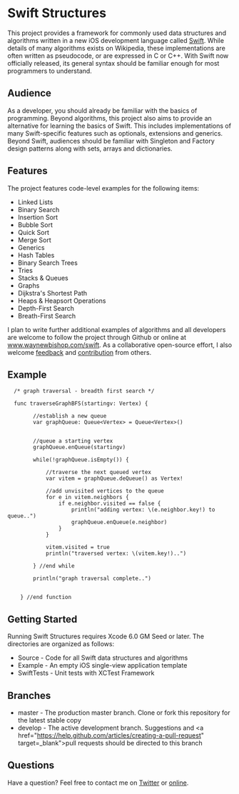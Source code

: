 Swift Structures
====================

This project provides a framework for commonly used data structures and algorithms written in a new iOS development language called <a href="http://www.apple.com/swift" target="_blank">Swift</a>. While details of many algorithms exists on Wikipedia, these implementations are often written as pseudocode, or are expressed in C or C++. With Swift now officially released, its general syntax should be familiar enough for most programmers to understand.  


Audience
---------------------

As a developer, you should already be familiar with the basics of programming. Beyond algorithms, this project also aims to provide an alternative for learning the basics of Swift. This includes implementations of many Swift-specific features such as optionals, extensions and generics. Beyond Swift, audiences should be familiar with Singleton and Factory design patterns along with sets, arrays and dictionaries. 


Features
--------------------

The project features code-level examples for the following items:

+ Linked Lists
+ Binary Search
+ Insertion Sort
+ Bubble Sort
+ Quick Sort
+ Merge Sort
+ Generics
+ Hash Tables
+ Binary Search Trees
+ Tries
+ Stacks & Queues
+ Graphs
+ Dijkstra's Shortest Path
+ Heaps & Heapsort Operations
+ Depth-First Search
+ Breath-First Search

I plan to write further additional examples of algorithms and all developers are welcome to follow the project through Github or online at <a href="http://www.waynewbishop.com/swift" target="_blank">www.waynewbishop.com/swift</a>. As a collaborative open-source effort, I also welcome <a href="https://twitter.com/waynewbishop" target="_blank">feedback</a> and <a href="https://help.github.com/articles/be-social" target="_blank">contribution</a> from others. 


Example
--------------------

```
  /* graph traversal - breadth first search */
  
  func traverseGraphBFS(startingv: Vertex) {
    
        //establish a new queue
        var graphQueue: Queue<Vertex> = Queue<Vertex>()
    
    
        //queue a starting vertex
        graphQueue.enQueue(startingv)
    
        while(!graphQueue.isEmpty()) {
            
            //traverse the next queued vertex
            var vitem = graphQueue.deQueue() as Vertex!
            
            //add unvisited vertices to the queue
            for e in vitem.neighbors {
                if e.neighbor.visited == false {
                    println("adding vertex: \(e.neighbor.key!) to queue..")
                    graphQueue.enQueue(e.neighbor)
                }
            }
            
            vitem.visited = true
            println("traversed vertex: \(vitem.key!)..")
            
        } //end while
    
        println("graph traversal complete..")
        
    
    } //end function
```

Getting Started
--------------------

Running Swift Structures requires Xcode 6.0 GM Seed or later. The directories are organized as follows:
+ Source - Code for all Swift data structures and algorithms
+ Example - An empty iOS single-view application template
+ SwiftTests - Unit tests with XCTest Framework

Branches
--------------------
+ master - The production master branch. Clone or fork this repository for the latest stable copy
+ develop - The active development branch. Suggestions and <a href="https://help.github.com/articles/creating-a-pull-request" target=_blank">pull requests</a> should be directed to this branch

Questions
--------------------

Have a question? Feel free to contact me on <a href="http://www.twitter.com/waynewbishop" target="_blank">Twitter</a> or <a href="http://www.waynewbishop.com/contact" target="_blank">online</a>.

